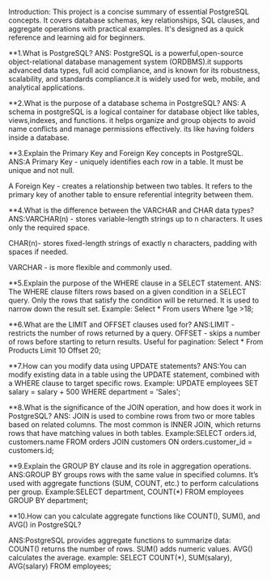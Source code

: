  Introduction:
This project is a concise summary of essential PostgreSQL concepts. It covers database schemas, key relationships, SQL clauses, and aggregate operations with practical examples. It's designed as a quick reference and learning aid for beginners.

**1.What is PostgreSQL?
ANS: PostgreSQL is a powerful,open-source object-relational database management system (ORDBMS).it supports advanced data types, full acid compliance, and is known for its robustness, scalability, and standards compliance.it is widely used for web, mobile, and analytical applications.

**2.What is the purpose of a database schema in PostgreSQL?
ANS: A schema in postgreSQL is a logical container for database object like tables, views,indexes, and functions. it helps organize and group objects to avoid name conflicts and manage permissions effectively. its like having folders inside a database.

**3.Explain the Primary Key and Foreign Key concepts in PostgreSQL.
ANS:A Primary Key - uniquely identifies each row in a table. It must be unique and not null.

A Foreign Key - creates a relationship between two tables. It refers to the primary key of another table to ensure referential integrity between them.

**4.What is the difference between the VARCHAR and CHAR data types?
ANS:VARCHAR(n) - stores variable-length strings up to n characters. It uses only the required space.

CHAR(n)- stores fixed-length strings of exactly n characters, padding with spaces if needed.

VARCHAR - is more flexible and commonly used. 

**5.Explain the purpose of the WHERE clause in a SELECT statement.
ANS: The WHERE clause filters rows based on a given condition in a SELECT query. Only the rows that satisfy the condition will be returned. It is used to narrow down the result set.
Example: Select * From users Where 1ge >18;

**6.What are the LIMIT and OFFSET clauses used for?
ANS:LIMIT - restricts the number of rows returned by a query.
OFFSET - skips a number of rows before starting to return results.
Useful for pagination:
Select * From Products Limit 10 Offset 20;

**7.How can you modify data using UPDATE statements? 
ANS:You can modify existing data in a table using the UPDATE statement, combined with a WHERE clause to target specific rows.
Example:
UPDATE employees SET salary = salary + 500 WHERE department = 'Sales';

**8.What is the significance of the JOIN operation, and how does it work in PostgreSQL?
ANS: JOIN is used to combine rows from two or more tables based on related columns. The most common is INNER JOIN, which returns rows that have matching values in both tables.
Example:SELECT orders.id, customers.name
FROM orders
JOIN customers ON orders.customer_id = customers.id;

**9.Explain the GROUP BY clause and its role in aggregation operations.
ANS:GROUP BY groups rows with the same value in specified columns. It’s used with aggregate functions (SUM, COUNT, etc.) to perform calculations per group.
Example:SELECT department, COUNT(*) FROM employees GROUP BY department;

**10.How can you calculate aggregate functions like COUNT(), SUM(), and AVG() in PostgreSQL?

ANS:PostgreSQL provides aggregate functions to summarize data:
COUNT() returns the number of rows.
SUM() adds numeric values.
AVG() calculates the average.
example:
SELECT COUNT(*), SUM(salary), AVG(salary) FROM employees;